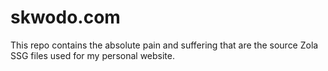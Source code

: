 # skwodo.com
This repo contains the absolute pain and suffering that are the source Zola SSG files used for my personal website.
